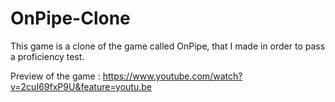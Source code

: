 # OnPipe-Clone
This game is a clone of the game called OnPipe, that I made in order to pass a proficiency test.

Preview of the game : https://www.youtube.com/watch?v=2cuI69fxP9U&feature=youtu.be

